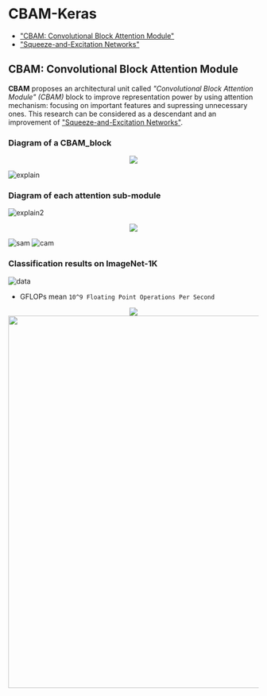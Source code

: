 # CBAM-Keras
* ["CBAM: Convolutional Block Attention Module"](https://arxiv.org/pdf/1807.06521) 
* ["Squeeze-and-Excitation Networks"](https://arxiv.org/pdf/1709.01507) 

## CBAM: Convolutional Block Attention Module
**CBAM** proposes an architectural unit called *"Convolutional Block Attention Module" (CBAM)* block to improve representation power by using attention mechanism: focusing on important features and supressing unnecessary ones.
This research can be considered as a descendant and an improvement of ["Squeeze-and-Excitation Networks"](https://arxiv.org/pdf/1709.01507).

### Diagram of a CBAM_block
<div align="center">
  <img src="https://github.com/kobiso/CBAM-keras/blob/master/figures/overview.png">
</div>

![explain](https://user-images.githubusercontent.com/8428372/227129861-489e1856-e23c-432a-b6a6-825423a182bc.png)

### Diagram of each attention sub-module

![explain2](https://user-images.githubusercontent.com/8428372/227129948-24a41392-8c0f-4f44-9f8a-057ed3492426.png)

<div align="center">
  <img src="https://github.com/kobiso/CBAM-keras/blob/master/figures/submodule.png">
</div>

![sam](https://user-images.githubusercontent.com/8428372/227132284-0d26d090-c775-4489-a235-87b92c5daafa.png)
![cam](https://user-images.githubusercontent.com/8428372/227132298-9fcc7c81-f458-4b77-8b45-ba1c9e0f88dc.png)

### Classification results on ImageNet-1K
![data](https://user-images.githubusercontent.com/8428372/227132279-f65ae351-588b-4360-9b30-8dfad33910f0.png)
* GFLOPs mean `10^9 Floating Point Operations Per Second`
<div align="center">
  <img src="https://github.com/kobiso/CBAM-keras/blob/master/figures/exp4.png">
</div>

<div align="center">
  <img src="https://github.com/kobiso/CBAM-keras/blob/master/figures/exp5.png"  width="750">
</div>



